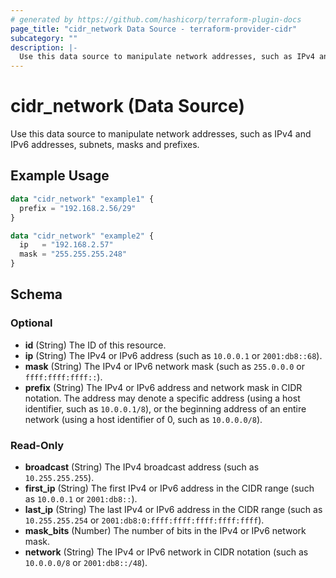 ```yaml
---
# generated by https://github.com/hashicorp/terraform-plugin-docs
page_title: "cidr_network Data Source - terraform-provider-cidr"
subcategory: ""
description: |-
  Use this data source to manipulate network addresses, such as IPv4 and IPv6 addresses, subnets, masks and prefixes.
---
```


# cidr_network (Data Source)

Use this data source to manipulate network addresses, such as IPv4 and IPv6 addresses, subnets, masks and prefixes.

## Example Usage

```terraform
data "cidr_network" "example1" {
  prefix = "192.168.2.56/29"
}

data "cidr_network" "example2" {
  ip   = "192.168.2.57"
  mask = "255.255.255.248"
}
```

<!-- schema generated by tfplugindocs -->
## Schema

### Optional

- **id** (String) The ID of this resource.
- **ip** (String) The IPv4 or IPv6 address (such as `10.0.0.1` or `2001:db8::68`).
- **mask** (String) The IPv4 or IPv6 network mask (such as `255.0.0.0` or `ffff:ffff:ffff::`).
- **prefix** (String) The IPv4 or IPv6 address and network mask in CIDR notation. The address may denote a specific address (using a host identifier, such as `10.0.0.1/8`), or the beginning address of an entire network (using a host identifier of 0, such as `10.0.0.0/8`).

### Read-Only

- **broadcast** (String) The IPv4 broadcast address (such as `10.255.255.255`).
- **first_ip** (String) The first IPv4 or IPv6 address in the CIDR range (such as `10.0.0.1` or `2001:db8::`).
- **last_ip** (String) The last IPv4 or IPv6 address in the CIDR range (such as `10.255.255.254` or `2001:db8:0:ffff:ffff:ffff:ffff:ffff`).
- **mask_bits** (Number) The number of bits in the IPv4 or IPv6 network mask.
- **network** (String) The IPv4 or IPv6 network in CIDR notation (such as `10.0.0.0/8` or `2001:db8::/48`).



